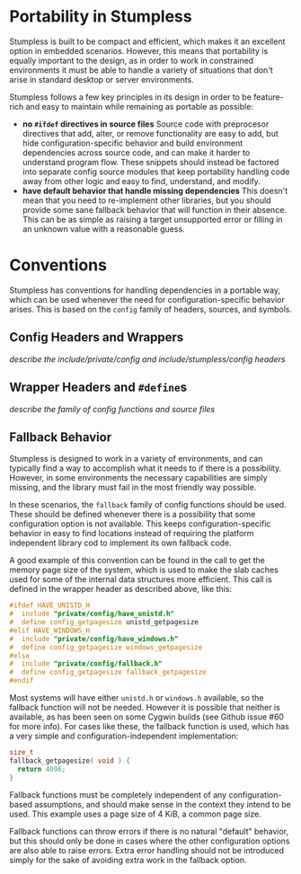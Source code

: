 # Portability in Stumpless

Stumpless is built to be compact and efficient, which makes it an excellent
option in embedded scenarios. However, this means that portability is equally
important to the design, as in order to work in constrained environments it must
be able to handle a variety of situations that don't arise in standard desktop
or server environments.

Stumpless follows a few key principles in its design in order to be feature-rich
and easy to maintain while remaining as portable as possible:
 * **no `#ifdef` directives in source files**
   Source code with preprocesor directives that add, alter, or remove
   functionality are easy to add, but hide configuration-specific behavior and
   build environment dependencies across source code, and can make it harder to
   understand program flow. These snippets should instead be factored into
   separate config source modules that keep portability handling code away from
   other logic and easy to find, understand, and modify.
 * **have default behavior that handle missing dependencies**
   This doesn't mean that you need to re-implement other libraries, but you
   should provide some sane fallback behavior that will function in their
   absence. This can be as simple as raising a target unsupported error or
   filling in an unknown value with a reasonable guess.

# Conventions

Stumpless has conventions for handling dependencies in a portable way, which can
be used whenever the need for configuration-specific behavior arises. This is
based on the `config` family of headers, sources, and symbols.

## Config Headers and Wrappers

_describe the include/private/config and include/stumpless/config headers_

## Wrapper Headers and `#define`s

_describe the family of config functions and source files_

## Fallback Behavior

Stumpless is designed to work in a variety of environments, and can typically
find a way to accomplish what it needs to if there is a possibility. However,
in some environments the necessary capabilities are simply missing, and the
library must fail in the most friendly way possible.

In these scenarios, the `fallback` family of config functions should be used.
These should be defined whenever there is a possibility that some configuration
option is not available. This keeps configuration-specific behavior in easy to
find locations instead of requiring the platform independent library cod to
implement its own fallback code.

A good example of this convention can be found in the call to get the memory
page size of the system, which is used to make the slab caches used for some of
the internal data structures more efficient. This call is defined in the wrapper
header as described above, like this:

```c
#ifdef HAVE_UNISTD_H
#  include "private/config/have_unistd.h"
#  define config_getpagesize unistd_getpagesize
#elif HAVE_WINDOWS_H
#  include "private/config/have_windows.h"
#  define config_getpagesize windows_getpagesize
#else
#  include "private/config/fallback.h"
#  define config_getpagesize fallback_getpagesize
#endif
```

Most systems will have either `unistd.h` or `windows.h` available, so the
fallback function will not be needed. However it is possible that neither is
available, as has been seen on some Cygwin builds (see Github issue #60 for
more info). For cases like these, the fallback function is used, which has a
very simple and configuration-independent implementation:

```c
size_t
fallback_getpagesize( void ) {
  return 4096;
}

```

Fallback functions must be completely independent of any configuration-based
assumptions, and should make sense in the context they intend to be used. This
example uses a page size of 4 KiB, a common page size.

Fallback functions can throw errors if there is no natural "default" behavior,
but this should only be done in cases where the other configuration options are
also able to raise errors. Extra error handling should not be introduced simply
for the sake of avoiding extra work in the fallback option.
